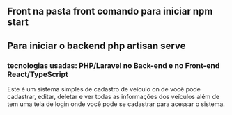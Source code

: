 <h2> Front na pasta front comando para iniciar npm start </h2>

<h2> Para iniciar o backend php artisan serve </h2>

<h3> tecnologias usadas: PHP/Laravel no Back-end e no Front-end React/TypeScript </h3>

<p>
Este é um sistema simples de cadastro de veículo on de você pode cadastrar, editar, deletar e ver todas as informações dos veículos
além de tem uma tela de login onde você pode se cadastrar para acessar o sistema.
</p>

